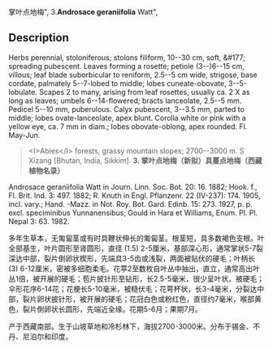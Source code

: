 掌叶点地梅",
3.**Androsace geraniifolia** Watt",

## Description
Herbs perennial, stoloniferous; stolons filiform, 10--30 cm, soft, &amp;#177; spreading pubescent. Leaves forming a rosette; petiole (3--)6--15 cm, villous; leaf blade suborbicular to reniform, 2.5--5 cm wide, strigose, base cordate, palmately 5--7-lobed to middle; lobes cuneate-obovate, 3--5-lobulate. Scapes 2 to many, arising from leaf rosettes, usually ca. 2 X as long as leaves; umbels 6--14-flowered; bracts lanceolate, 2.5--5 mm. Pedicel 5--10 mm, puberulous. Calyx pubescent, 3--3.5 mm, parted to middle; lobes ovate-lanceolate, apex blunt. Corolla white or pink with a yellow eye, ca. 7 mm in diam.; lobes obovate-oblong, apex rounded. Fl. May-Jun.

> &lt;I&gt;Abies&lt;/I&gt; forests, grassy mountain slopes; 2700--3000 m. S Xizang [Bhutan, India, Sikkim].
**3. 掌叶点地梅（新拟）具蔓点地梅（西藏植物名录）**

Androsace geraniifolia Watt in Journ. Linn. Soc. Bot. 20: 16. 1882; Hook. f., Fl. Brit. Ind. 3: 497. 1882; R. Knuth in Engl. Pflanzenr. 22 (IV-237): 174. 1905, incl. vary.; Hand. -Mazz. in Not. Roy. Bot. Gard. Edinb. 15: 273. 1927, p. p. excl. speciminibus Yunnanensibus; Gould in Hara et Williams, Enum. Pl. Pl. Nepal 3: 63. 1982.

多年生草本，无匍匐茎或有时具鞭状伸长的匍匐茎。根茎短，具多数褐色支根。叶全部基生，叶片圆形至肾圆形，直径 (1.5) 2-5厘米，基部深心形，通常掌状5-7裂深达中部，裂片倒卵状楔形，先端具3-5齿或浅裂，两面被贴伏的硬毛；叶柄长 (3) 6-12厘米，密被多细胞柔毛。花葶2至数枚自叶丛中抽出，直立，通常高出叶丛1倍，被开展的硬毛；苞片披针形至钻形，长2.5-5毫米，很少呈叶状，被硬毛；伞形花序6-14花；花梗长5-10毫米，被糙伏毛；花萼杯状，长3-4毫米，分裂达中部，裂片卵状披针形，被开展的硬毛；花冠白色或粉红色，直径约7毫米，喉部黄色，裂片倒卵状长圆形，先端近全缘。花期5-6月；果期7月。

产于西藏南部。生于山坡草地和冷杉林下，海拔2700-3000米。分布于锡金、不丹、尼泊尔和印度。
